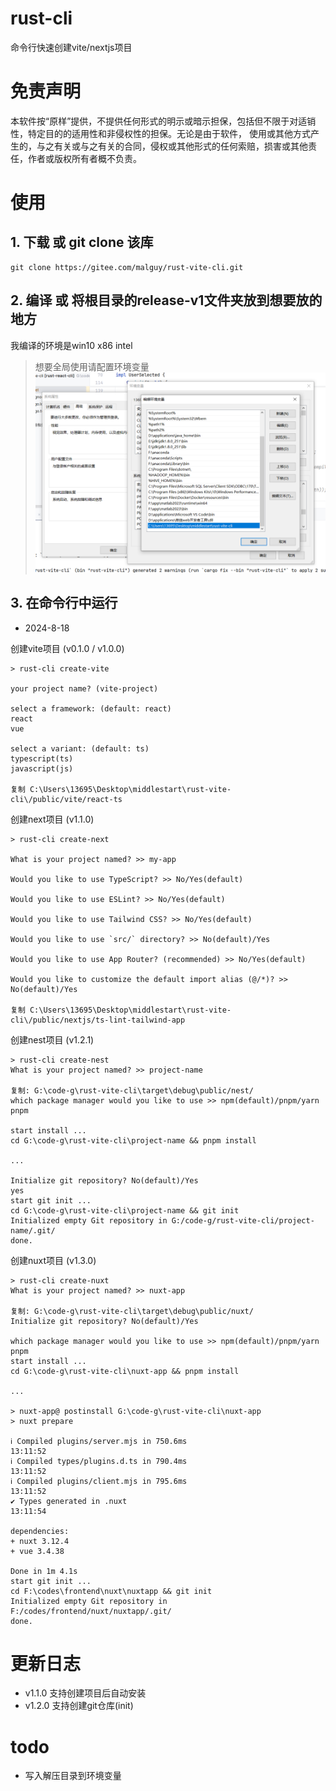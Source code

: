 # rust-cli

命令行快速创建vite/nextjs项目

# 免责声明

本软件按“原样”提供，不提供任何形式的明示或暗示担保，包括但不限于对适销性，特定目的的适用性和非侵权性的担保。无论是由于软件，
使用或其他方式产生的，与之有关或与之有关的合同，侵权或其他形式的任何索赔，损害或其他责任，作者或版权所有者概不负责。

# 使用

## 1. 下载 或 git clone 该库

```shell
git clone https://gitee.com/malguy/rust-vite-cli.git
```

## 2. 编译 或 将根目录的release-v1文件夹放到想要放的地方

我编译的环境是win10 x86 intel

> 想要全局使用请配置环境变量
![img.png](doc/img.png)

## 3. 在命令行中运行

- 2024-8-18

创建vite项目 (v0.1.0 / v1.0.0)

```shell
> rust-cli create-vite

your project name? (vite-project)

select a framework: (default: react)
react
vue

select a variant: (default: ts)
typescript(ts)
javascript(js)

复制 C:\Users\13695\Desktop\middlestart\rust-vite-cli\/public/vite/react-ts
```

创建next项目 (v1.1.0)

```shell
> rust-cli create-next

What is your project named? >> my-app

Would you like to use TypeScript? >> No/Yes(default)

Would you like to use ESLint? >> No/Yes(default)

Would you like to use Tailwind CSS? >> No/Yes(default)

Would you like to use `src/` directory? >> No(default)/Yes

Would you like to use App Router? (recommended) >> No/Yes(default)

Would you like to customize the default import alias (@/*)? >> No(default)/Yes

复制 C:\Users\13695\Desktop\middlestart\rust-vite-cli\/public/nextjs/ts-lint-tailwind-app
```

创建nest项目 (v1.2.1)

```shell
> rust-cli create-nest
What is your project named? >> project-name

复制: G:\code-g\rust-vite-cli\target\debug\public/nest/
which package manager would you like to use >> npm(default)/pnpm/yarn
pnpm

start install ...
cd G:\code-g\rust-vite-cli\project-name && pnpm install

...

Initialize git repository? No(default)/Yes
yes
start git init ...
cd G:\code-g\rust-vite-cli\project-name && git init
Initialized empty Git repository in G:/code-g/rust-vite-cli/project-name/.git/
done.
```

创建nuxt项目 (v1.3.0)

```shell
> rust-cli create-nuxt
What is your project named? >> nuxt-app

复制: G:\code-g\rust-vite-cli\target\debug\public/nuxt/
Initialize git repository? No(default)/Yes

which package manager would you like to use >> npm(default)/pnpm/yarn
pnpm 
start install ...
cd G:\code-g\rust-vite-cli\nuxt-app && pnpm install

... 

> nuxt-app@ postinstall G:\code-g\rust-vite-cli\nuxt-app
> nuxt prepare

ℹ Compiled plugins/server.mjs in 750.6ms                                                                                                            13:11:52
ℹ Compiled types/plugins.d.ts in 790.4ms                                                                                                            13:11:52   
ℹ Compiled plugins/client.mjs in 795.6ms                                                                                                            13:11:52   
✔ Types generated in .nuxt                                                                                                                          13:11:54

dependencies:
+ nuxt 3.12.4
+ vue 3.4.38

Done in 1m 4.1s
start git init ...
cd F:\codes\frontend\nuxt\nuxtapp && git init
Initialized empty Git repository in F:/codes/frontend/nuxt/nuxtapp/.git/
done.
```

# 更新日志

- v1.1.0 支持创建项目后自动安装
- v1.2.0 支持创建git仓库(init)

# todo

- 写入解压目录到环境变量